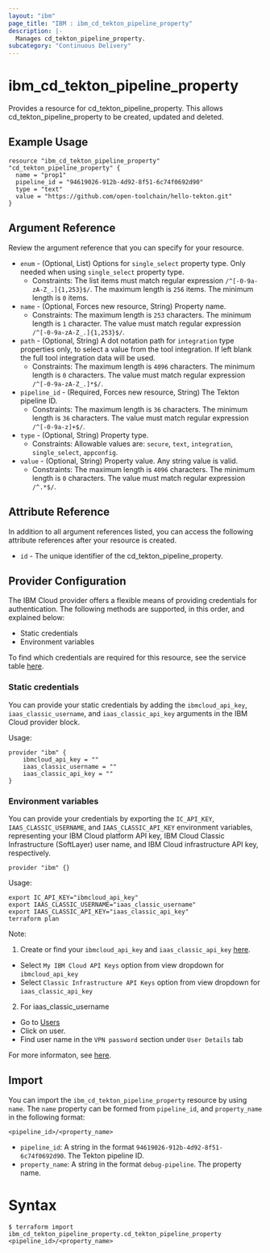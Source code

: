 ```yaml
---
layout: "ibm"
page_title: "IBM : ibm_cd_tekton_pipeline_property"
description: |-
  Manages cd_tekton_pipeline_property.
subcategory: "Continuous Delivery"
---
```


# ibm_cd_tekton_pipeline_property

Provides a resource for cd_tekton_pipeline_property. This allows cd_tekton_pipeline_property to be created, updated and deleted.

## Example Usage

```hcl
resource "ibm_cd_tekton_pipeline_property" "cd_tekton_pipeline_property" {
  name = "prop1"
  pipeline_id = "94619026-912b-4d92-8f51-6c74f0692d90"
  type = "text"
  value = "https://github.com/open-toolchain/hello-tekton.git"
}
```

## Argument Reference

Review the argument reference that you can specify for your resource.

* `enum` - (Optional, List) Options for `single_select` property type. Only needed when using `single_select` property type.
  * Constraints: The list items must match regular expression `/^[-0-9a-zA-Z_.]{1,253}$/`. The maximum length is `256` items. The minimum length is `0` items.
* `name` - (Optional, Forces new resource, String) Property name.
  * Constraints: The maximum length is `253` characters. The minimum length is `1` character. The value must match regular expression `/^[-0-9a-zA-Z_.]{1,253}$/`.
* `path` - (Optional, String) A dot notation path for `integration` type properties only, to select a value from the tool integration. If left blank the full tool integration data will be used.
  * Constraints: The maximum length is `4096` characters. The minimum length is `0` characters. The value must match regular expression `/^[-0-9a-zA-Z_.]*$/`.
* `pipeline_id` - (Required, Forces new resource, String) The Tekton pipeline ID.
  * Constraints: The maximum length is `36` characters. The minimum length is `36` characters. The value must match regular expression `/^[-0-9a-z]+$/`.
* `type` - (Optional, String) Property type.
  * Constraints: Allowable values are: `secure`, `text`, `integration`, `single_select`, `appconfig`.
* `value` - (Optional, String) Property value. Any string value is valid.
  * Constraints: The maximum length is `4096` characters. The minimum length is `0` characters. The value must match regular expression `/^.*$/`.

## Attribute Reference

In addition to all argument references listed, you can access the following attribute references after your resource is created.

* `id` - The unique identifier of the cd_tekton_pipeline_property.

## Provider Configuration

The IBM Cloud provider offers a flexible means of providing credentials for authentication. The following methods are supported, in this order, and explained below:

- Static credentials
- Environment variables

To find which credentials are required for this resource, see the service table [here](https://cloud.ibm.com/docs/ibm-cloud-provider-for-terraform?topic=ibm-cloud-provider-for-terraform-provider-reference#required-parameters).

### Static credentials

You can provide your static credentials by adding the `ibmcloud_api_key`, `iaas_classic_username`, and `iaas_classic_api_key` arguments in the IBM Cloud provider block.

Usage:
```
provider "ibm" {
    ibmcloud_api_key = ""
    iaas_classic_username = ""
    iaas_classic_api_key = ""
}
```

### Environment variables

You can provide your credentials by exporting the `IC_API_KEY`, `IAAS_CLASSIC_USERNAME`, and `IAAS_CLASSIC_API_KEY` environment variables, representing your IBM Cloud platform API key, IBM Cloud Classic Infrastructure (SoftLayer) user name, and IBM Cloud infrastructure API key, respectively.

```
provider "ibm" {}
```

Usage:
```
export IC_API_KEY="ibmcloud_api_key"
export IAAS_CLASSIC_USERNAME="iaas_classic_username"
export IAAS_CLASSIC_API_KEY="iaas_classic_api_key"
terraform plan
```

Note:

1. Create or find your `ibmcloud_api_key` and `iaas_classic_api_key` [here](https://cloud.ibm.com/iam/apikeys).
  - Select `My IBM Cloud API Keys` option from view dropdown for `ibmcloud_api_key`
  - Select `Classic Infrastructure API Keys` option from view dropdown for `iaas_classic_api_key`
2. For iaas_classic_username
  - Go to [Users](https://cloud.ibm.com/iam/users)
  - Click on user.
  - Find user name in the `VPN password` section under `User Details` tab

For more informaton, see [here](https://registry.terraform.io/providers/IBM-Cloud/ibm/latest/docs#authentication).

## Import

You can import the `ibm_cd_tekton_pipeline_property` resource by using `name`.
The `name` property can be formed from `pipeline_id`, and `property_name` in the following format:

```
<pipeline_id>/<property_name>
```
* `pipeline_id`: A string in the format `94619026-912b-4d92-8f51-6c74f0692d90`. The Tekton pipeline ID.
* `property_name`: A string in the format `debug-pipeline`. The property name.

# Syntax
```
$ terraform import ibm_cd_tekton_pipeline_property.cd_tekton_pipeline_property <pipeline_id>/<property_name>
```
